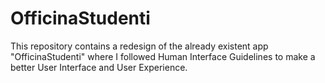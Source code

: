 # OfficinaStudenti
This repository contains a redesign of the already existent app "OfficinaStudenti" where I followed Human Interface Guidelines to make a better
User Interface and User Experience.
